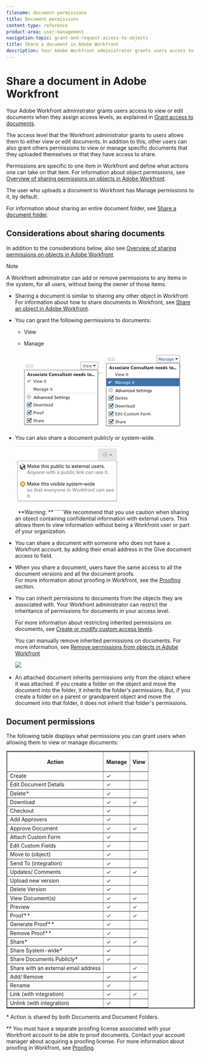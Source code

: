 ```yaml
---
filename: document-permissions
title: Document permissions
content-type: reference
product-area: user-management
navigation-topic: grant-and-request-access-to-objects
title: Share a document in Adobe Workfront
description: Your Adobe Workfront administrator grants users access to view or edit documents when they assign access levels, as explained in Grant access to documents.
---
```


# Share a document in Adobe Workfront

Your Adobe Workfront administrator grants users access to view or edit documents when they assign access levels, as explained in [Grant access to documents](../../administration-and-setup/add-users/configure-and-grant-access/grant-access-documents.md).

The access level that the Workfront administrator grants to users allows them to either view or edit documents. In addition to this, other users can also grant others permissions to view or manage specific documents that they uploaded themselves or that they have access to share.

Permissions are specific to one item in Workfront and define what actions one can take on that item. For information about object permissions, see [Overview of sharing permissions on objects in Adobe Workfront](../../workfront-basics/grant-and-request-access-to-objects/sharing-permissions-on-objects-overview.md).

The user who uploads a document to Workfront has Manage permissions to it, by default.

For information about sharing an entire document folder, see [Share a document folder](../../workfront-basics/grant-and-request-access-to-objects/share-a-document-folder.md).

## Considerations about sharing documents

In addition to the considerations below, also see [Overview of sharing permissions on objects in Adobe Workfront](../../workfront-basics/grant-and-request-access-to-objects/sharing-permissions-on-objects-overview.md).

>[!NOTE]
>
>A Workfront administrator can add or remove permissions to any items in the system, for all users, without being the owner of those items.

* Sharing a document is similar to sharing any other object in Workfront. For information about how to share documents in Workfront, see [Share an object in Adobe Workfront](../../workfront-basics/grant-and-request-access-to-objects/share-an-object.md).
* You can grant the following permissions to documents:

   * View
   * Manage

     ![](assets/screen-shot-2014-08-18-at-9.15.55-am.png) ![](assets/screen-shot-2014-08-18-at-9.16.04-am.png)

* You can also share a document publicly or system-wide.

  ![document_share_public.png](assets/document-share-public.png)

  ``` ```**Warning: **``````We recommend that you use caution when sharing an object containing confidential information with external users. This allows them to view information without being a Workfront user or part of your organization. 

* You can share a document with someone who does not have a Workfront account, by adding their email address in the Give document access to field.
* When you share a document, users have the same access to all the document versions and all the document proofs.  
  For more information about proofing in Workfront, see the [Proofing](../../review-and-approve-work/proofing/proofing.md) section.

* You can inherit permissions to documents from the objects they are associated with. Your Workfront administrator can restrict the inheritance of permissions for documents in your access level.

  For more information about restricting inherited permissions on documents, see [Create or modify custom access levels](../../administration-and-setup/add-users/configure-and-grant-access/create-modify-access-levels.md).

  You can manually remove inherited permissions on documents. For more information, see [Remove permissions from objects in Adobe Workfront](../../workfront-basics/grant-and-request-access-to-objects/remove-permissions-from-objects.md)

  ![](assets/screen-shot-2014-01-22-at-10.08.08-am-350x391.png)

* An attached document inherits permissions only from the object where it was attached. If you create a folder on the object and move the document into the folder, it inherits the folder's permissions. But, if you create a folder on a parent or grandparent object and move the document into that folder, it does not inherit that folder's permissions.

## Document permissions

The following table displays what permissions you can grant users when allowing them to view or manage documents:

<table border="2" cellspacing="15" cellpadding="1"> 
 <col> 
 <col> 
 <col> 
 <thead> 
  <tr> 
   <th> <p><strong>Action</strong> </p> </th> 
   <th> <p><strong>Manage</strong> </p> </th> 
   <th> <p><strong>View</strong> </p> </th> 
  </tr> 
 </thead> 
 <tbody> 
  <tr> 
   <td scope="row">Create</td> 
   <td>✓</td> 
   <td> </td> 
  </tr> 
  <tr> 
   <td scope="row">Edit Document Details</td> 
   <td>✓</td> 
   <td> </td> 
  </tr> 
  <tr> 
   <td scope="row">Delete*</td> 
   <td>✓</td> 
   <td> </td> 
  </tr> 
  <tr> 
   <td scope="row">Download</td> 
   <td>✓</td> 
   <td>✓</td> 
  </tr> 
  <tr> 
   <td scope="row">Checkout</td> 
   <td>✓</td> 
   <td> </td> 
  </tr> 
  <tr> 
   <td scope="row">Add Approvers</td> 
   <td>✓</td> 
   <td> </td> 
  </tr> 
  <tr> 
   <td scope="row">Approve Document</td> 
   <td>✓</td> 
   <td>✓</td> 
  </tr> 
  <tr> 
   <td scope="row">Attach Custom Form</td> 
   <td>✓</td> 
   <td> </td> 
  </tr> 
  <tr> 
   <td scope="row">Edit Custom Fields</td> 
   <td>✓</td> 
   <td> </td> 
  </tr> 
  <tr> 
   <td scope="row">Move to (object)</td> 
   <td>✓</td> 
   <td> </td> 
  </tr> 
  <tr> 
   <td scope="row">Send To (integration)</td> 
   <td>✓</td> 
   <td> </td> 
  </tr> 
  <tr> 
   <td scope="row">Updates/ Comments</td> 
   <td>✓</td> 
   <td>✓</td> 
  </tr> 
  <tr> 
   <td scope="row">Upload new version</td> 
   <td>✓</td> 
   <td> </td> 
  </tr> 
  <tr> 
   <td scope="row">Delete Version</td> 
   <td>✓</td> 
   <td> </td> 
  </tr> 
  <tr> 
   <td scope="row">View Document(s)</td> 
   <td>✓</td> 
   <td>✓</td> 
  </tr> 
  <tr> 
   <td scope="row">Preview</td> 
   <td>✓</td> 
   <td>✓</td> 
  </tr> 
  <tr> 
   <td scope="row">Proof**</td> 
   <td>✓</td> 
   <td>✓</td> 
  </tr> 
  <tr> 
   <td scope="row">Generate Proof**</td> 
   <td>✓</td> 
   <td> </td> 
  </tr> 
  <tr> 
   <td scope="row">Remove Proof**</td> 
   <td>✓</td> 
   <td> </td> 
  </tr> 
  <tr> 
   <td scope="row">Share*</td> 
   <td>✓</td> 
   <td>✓</td> 
  </tr> 
  <tr> 
   <td scope="row">Share System-wide*</td> 
   <td>✓</td> 
   <td> </td> 
  </tr> 
  <tr> 
   <td scope="row">Share Documents Publicly*</td> 
   <td>✓</td> 
   <td> </td> 
  </tr> 
  <tr> 
   <td scope="row">Share with an external email address</td> 
   <td> </td> 
   <td>✓</td> 
  </tr> 
  <tr> 
   <td scope="row">Add/ Remove</td> 
   <td>✓</td> 
   <td>✓</td> 
  </tr> 
  <tr> 
   <td scope="row">Rename</td> 
   <td>✓</td> 
   <td> </td> 
  </tr> 
  <tr> 
   <td scope="row">Link (with integration)</td> 
   <td>✓</td> 
   <td>✓</td> 
  </tr> 
  <tr> 
   <td scope="row">Unlink (with integration)</td> 
   <td>✓</td> 
   <td> </td> 
  </tr> 
 </tbody> 
</table>

&#42; Action is shared by both Documents and Document Folders.

&#42;&#42; You must have a separate proofing license associated with your Workfront account to be able to proof documents. Contact your account manager about acquiring a proofing license. For more information about proofing in Workfront, see [Proofing](../../review-and-approve-work/proofing/proofing.md). 

